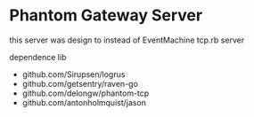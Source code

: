 Phantom Gateway Server
============

this server was design to instead of EventMachine tcp.rb server

dependence lib

* github.com/Sirupsen/logrus
* github.com/getsentry/raven-go
* github.com/delongw/phantom-tcp
* github.com/antonholmquist/jason
